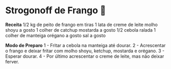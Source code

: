 # Strogonoff de Frango :chicken:

**Receita**
1/2 kg de peito de frango em tiras
1 lata de creme de leite
molho shoyu a gosto
1 colher de catchup
mostarda a gosto
1/2 cebola ralada
1 colher de manteiga
orégano a gosto
sal a gosto

**Modo de Preparo**
1 - Fritar a cebola na manteiga até dourar.
2 - Acrescentar o frango e deixar fritar com molho shoyu, ketchup, mostarda e orégano.
3 - Esperar dourar.
4 - Por último acrescentar o creme de leite, mas não deixar ferver.
